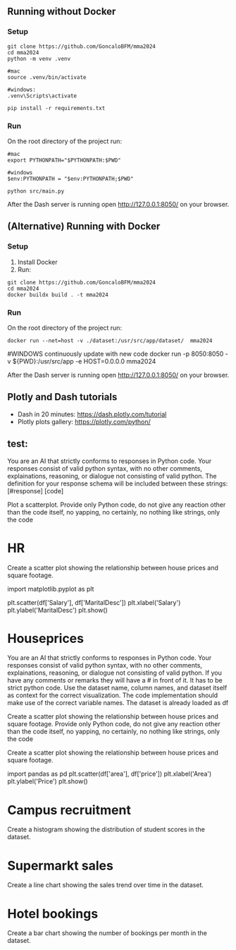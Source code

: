## Running without Docker
### Setup
```
git clone https://github.com/GoncaloBFM/mma2024
cd mma2024
python -m venv .venv

#mac
source .venv/bin/activate

#windows:
.venv\Scripts\activate

pip install -r requirements.txt
```

### Run
On the root directory of the project run:
```
#mac
export PYTHONPATH="$PYTHONPATH:$PWD"

#windows
$env:PYTHONPATH = "$env:PYTHONPATH;$PWD"

python src/main.py
```

After the Dash server is running open http://127.0.0.1:8050/ on your browser.

## (Alternative) Running with Docker
### Setup
1) Install Docker
2) Run:
```
git clone https://github.com/GoncaloBFM/mma2024
cd mma2024
docker buildx build . -t mma2024
```

### Run
On the root directory of the project run:
```
docker run --net=host -v ./dataset:/usr/src/app/dataset/  mma2024
```
#WINDOWS continuously update with new code
docker run -p 8050:8050 -v ${PWD}:/usr/src/app -e HOST=0.0.0.0 mma2024

After the Dash server is running open http://127.0.0.1:8050/ on your browser.

## Plotly and Dash tutorials
- Dash in 20 minutes: https://dash.plotly.com/tutorial
- Plotly plots gallery: https://plotly.com/python/

## test:
You are an AI that strictly conforms to responses in Python code. 
Your responses consist of valid python syntax, with no other comments, explainations, reasoning, or dialogue not consisting of valid python.
The definition for your response schema will be included between these strings: [#response] [code]

Plot a scatterplot. Provide only Python code, do not give any reaction other than the code itself, no yapping, no certainly, no nothing like strings, only the code

# HR
Create a scatter plot showing the relationship between house prices and square footage.


import matplotlib.pyplot as plt

plt.scatter(df['Salary'], df['MaritalDesc'])
plt.xlabel('Salary')
plt.ylabel('MaritalDesc')
plt.show()

# Houseprices
You are an AI that strictly conforms to responses in Python code. 
Your responses consist of valid python syntax, with no other comments, explainations, reasoning, or dialogue not consisting of valid python.
If you have any comments or remarks they will have a # in front of it. It has to be strict python code.
Use the dataset name, column names, and dataset itself as context for the correct visualization. The code implementation should make use of the correct variable names.
The dataset is already loaded as df

Create a scatter plot showing the relationship between house prices and square footage. Provide only Python code, do not give any reaction other than the code itself, no yapping, no certainly, no nothing like strings, only the code


Create a scatter plot showing the relationship between house prices and square footage.

import pandas as pd
plt.scatter(df['area'], df['price'])
plt.xlabel('Area')
plt.ylabel('Price')
plt.show()

# Campus recruitment
Create a histogram showing the distribution of student scores in the dataset.

# Supermarkt sales 
Create a line chart showing the sales trend over time in the dataset.

# Hotel bookings
Create a bar chart showing the number of bookings per month in the dataset.